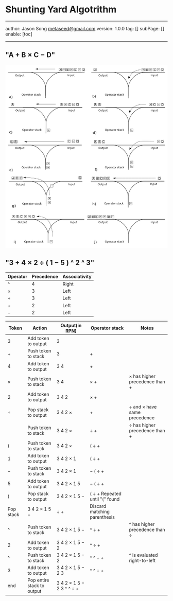  # Shunting Yard Algotrithm
---
author: Jason Song <metaseed@gmail.com>
version: 1.0.0
tag: []
subPage: []
enable: [toc]

---

## "A + B × C − D"
![](https://raw.githubusercontent.com/metasong/iam-data/master/documents/167/image/20240126T112522837Z-image.png)

## "3 + 4 × 2 ÷ ( 1 − 5 ) ^ 2 ^ 3"

Operator|Precedence|Associativity
--|--|--
^|4|Right
×|3|Left
÷|3|Left
+|2|Left
−|2|Left

Token|Action|Output(in RPN)|Operator stack|	Notes
--|--|--|--|--
3|Add token to output|	3		
+|	Push token to stack|	3|	+	
4|	Add token to output|	3 4	|+	
×|	Push token to stack|	3 4	|× +|	× has higher precedence than +
2|	Add token to output|	3 4 2	|× +	
÷|	Pop stack to output|	3 4 2 ×	|+	|÷ and × have same precedence
||Push token to stack|	3 4 2 ×	| ÷ +	|÷ has higher precedence than +
(|	Push token to stack	|3 4 2 ×	|( ÷ +	
1|	Add token to output	|3 4 2 × 1	|( ÷ +	
−|	Push token to stack |3 4 2 × 1	|− ( ÷ +	
5|	Add token to output|	3 4 2 × 1 5	|− ( ÷ +	
)|	Pop stack to output|	3 4 2 × 1 5 −|	( ÷ +	Repeated until "(" found
|Pop stack|	3 4 2 × 1 5 −|	÷ +	|Discard matching parenthesis
^|	Push token to stack|	3 4 2 × 1 5 −	|^ ÷ +	|^ has higher precedence than ÷
2|	Add token to output|	3 4 2 × 1 5 − 2|	^ ÷ +|	
^|	Push token to stack|	3 4 2 × 1 5 − 2|	^ ^ ÷ +	|^ is evaluated right-to-left
3|	Add token to output|	3 4 2 × 1 5 − 2 3|	^ ^ ÷ +	|
end|	Pop entire stack to output|	3 4 2 × 1 5 − 2 3 ^ ^ ÷ +		






